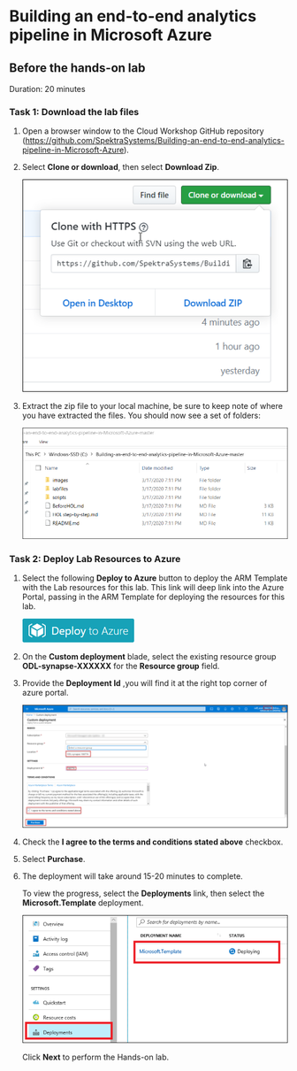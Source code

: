 # Building an end-to-end analytics pipeline in Microsoft Azure

## Before the hands-on lab

Duration: 20 minutes

### Task 1: Download the lab files

1. Open a browser window to the Cloud Workshop GitHub repository (<https://github.com/SpektraSystems/Building-an-end-to-end-analytics-pipeline-in-Microsoft-Azure>).

2. Select **Clone or download**, then select **Download Zip**.

    ![Download Zip from Github repository.](images/labfiles-clone.png)

3. Extract the zip file to your local machine, be sure to keep note of where you have extracted the files. You should now see a set of folders:

    ![Windows Explorer showing the extracted files.](images/labfiles-c.png)

### Task 2: Deploy Lab Resources to Azure

1. Select the following **Deploy to Azure** button to deploy the ARM Template with the Lab resources for this lab. This link will deep link into the Azure Portal, passing in the ARM Template for deploying the resources for this lab.

    [![Deploy to Azure button.](images/azure-deploy-button-small.png "Deploy to Azure")](https://portal.azure.com/#create/Microsoft.Template/uri/https%3A%2F%2Fraw.githubusercontent.com%2FSpektraSystems%2FBuilding-an-end-to-end-analytics-pipeline-in-Microsoft-Azure%2Fmaster%2Finstructions%2Fscripts%2Ftemplate.json)

2. On the **Custom deployment** blade, select the existing resource group **ODL-synapse-XXXXXX** for the **Resource group** field.

3. Provide the **Deployment Id** ,you will find it at the right top corner of azure portal.

    ![Deployment Id.](images/deployment-id.png)

4. Check the **I agree to the terms and conditions stated above** checkbox.

5. Select **Purchase**.

6. The deployment will take around 15-20 minutes to complete.

    To view the progress, select the **Deployments** link, then select the **Microsoft.Template** deployment.

    ![View template deployment status.](images/deployment-status.png)

   Click **Next** to perform the Hands-on lab.
